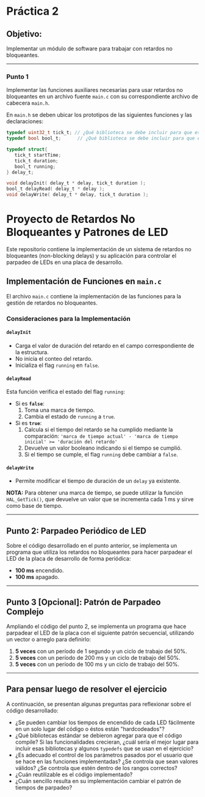 # Práctica 2

## Objetivo:
Implementar un módulo de software para trabajar con retardos no bloqueantes.

---

### Punto 1

Implementar las funciones auxiliares necesarias para usar retardos no bloqueantes en un archivo fuente `main.c` con su correspondiente archivo de cabecera `main.h`.

En `main.h` se deben ubicar los prototipos de las siguientes funciones y las declaraciones:

```c
typedef uint32_t tick_t; // ¿Qué biblioteca se debe incluir para que esto compile?
typedef bool bool_t;	  // ¿Qué biblioteca se debe incluir para que esto compile?

typedef struct{
   tick_t startTime;
   tick_t duration;
   bool_t running;
} delay_t;

void delayInit( delay_t * delay, tick_t duration );
bool_t delayRead( delay_t * delay );
void delayWrite( delay_t * delay, tick_t duration );
```

# Proyecto de Retardos No Bloqueantes y Patrones de LED

Este repositorio contiene la implementación de un sistema de retardos no bloqueantes (non-blocking delays) y su aplicación para controlar el parpadeo de LEDs en una placa de desarrollo.

## Implementación de Funciones en `main.c`

El archivo `main.c` contiene la implementación de las funciones para la gestión de retardos no bloqueantes.

### Consideraciones para la Implementación

#### `delayInit`
- Carga el valor de duración del retardo en el campo correspondiente de la estructura.
- No inicia el conteo del retardo.
- Inicializa el flag `running` en `false`.

#### `delayRead`
Esta función verifica el estado del flag `running`:
- Si es **`false`**:
    1. Toma una marca de tiempo.
    2. Cambia el estado de `running` a `true`.
- Si es **`true`**:
    1. Calcula si el tiempo del retardo se ha cumplido mediante la comparación:
       `'marca de tiempo actual' - 'marca de tiempo inicial' >= 'duración del retardo'`
    2. Devuelve un valor booleano indicando si el tiempo se cumplió.
    3. Si el tiempo se cumple, el flag `running` debe cambiar a `false`.

#### `delayWrite`
- Permite modificar el tiempo de duración de un `delay` ya existente.

**NOTA:** Para obtener una marca de tiempo, se puede utilizar la función `HAL_GetTick()`, que devuelve un valor que se incrementa cada 1 ms y sirve como base de tiempo.

---

## Punto 2: Parpadeo Periódico de LED

Sobre el código desarrollado en el punto anterior, se implementa un programa que utiliza los retardos no bloqueantes para hacer parpadear el LED de la placa de desarrollo de forma periódica:
- **100 ms** encendido.
- **100 ms** apagado.

---

## Punto 3 [Opcional]: Patrón de Parpadeo Complejo

Ampliando el código del punto 2, se implementa un programa que hace parpadear el LED de la placa con el siguiente patrón secuencial, utilizando un vector o arreglo para definirlo:

1.  **5 veces** con un período de 1 segundo y un ciclo de trabajo del 50%.
2.  **5 veces** con un período de 200 ms y un ciclo de trabajo del 50%.
3.  **5 veces** con un período de 100 ms y un ciclo de trabajo del 50%.

---

## Para pensar luego de resolver el ejercicio

A continuación, se presentan algunas preguntas para reflexionar sobre el código desarrollado:

-   ¿Se pueden cambiar los tiempos de encendido de cada LED fácilmente en un solo lugar del código o éstos están "hardcodeados"?
-   ¿Qué bibliotecas estándar se debieron agregar para que el código compile? Si las funcionalidades crecieran, ¿cuál sería el mejor lugar para incluir esas bibliotecas y algunos `typedefs` que se usan en el ejercicio?
-   ¿Es adecuado el control de los parámetros pasados por el usuario que se hace en las funciones implementadas? ¿Se controla que sean valores válidos? ¿Se controla que estén dentro de los rangos correctos?
-   ¿Cuán reutilizable es el código implementado?
-   ¿Cuán sencillo resulta en su implementación cambiar el patrón de tiempos de parpadeo?
